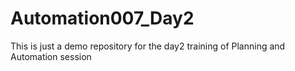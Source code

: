 # Automation007_Day2
This is just a demo repository for the day2 training of Planning and Automation session
